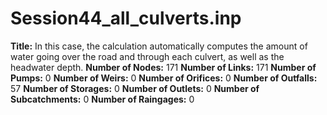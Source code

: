 # Session44_all_culverts.inp
**Title:** In this case, the calculation automatically computes the amount of water going over the road and through each culvert, as well as the headwater depth.
**Number of Nodes:** 171
**Number of Links:** 171
**Number of Pumps:** 0
**Number of Weirs:** 0
**Number of Orifices:** 0
**Number of Outfalls:** 57
**Number of Storages:** 0
**Number of Outlets:** 0
**Number of Subcatchments:** 0
**Number of Raingages:** 0
